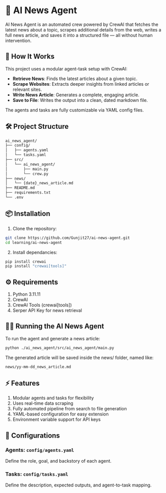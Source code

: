 # 📰 AI News Agent

AI News Agent is an automated crew powered by CrewAI that fetches the latest news about a topic, scrapes additional details from the web, writes a full news article, and saves it into a structured file — all without human intervention.

## 🚀 How It Works

This project uses a modular agent-task setup with CrewAI:

- **Retrieve News**: Finds the latest articles about a given topic.
- **Scrape Websites**: Extracts deeper insights from linked articles or relevant sites.
- **Write News Article**: Generates a complete, engaging article.
- **Save to File**: Writes the output into a clean, dated markdown file.

The agents and tasks are fully customizable via YAML config files.

## 🛠️ Project Structure

```bash
ai_news_agent/
├── config/
│   ├── agents.yaml
│   └── tasks.yaml
├── src/
│   └── ai_news_agent/
│       ├── main.py
│       └── crew.py
├── news/
│   └── {date}_news_article.md
├── README.md
├── requirements.txt
└── .env
```
## 📦 Installation
1. Clone the repository:

```bash
git clone https://github.com/Gunjit27/ai-news-agent.git
cd learning/ai-news-agent
```
2. Install dependancies:
```bash
pip install crewai
pip install "crewai[tools]"
```

## ⚙️ Requirements
1. Python 3.11.11
2. CrewAI
3. CrewAI Tools (crewai[tools])
4. Serper API Key for news retrieval

## 🏃‍♂️ Running the AI News Agent
To run the agent and generate a news article:
```bash
python ./ai_news_agent/src/ai_news_agent/main.py
```
The generated article will be saved inside the news/ folder, named like:
```bash
news/yy-mm-dd_news_article.md
```

## ⚡ Features
1. Modular agents and tasks for flexibility
2. Uses real-time data scraping
3. Fully automated pipeline from search to file generation
4. YAML-based configuration for easy extension
5. Environment variable support for API keys

## 📄 Configurations

### Agents: `config/agents.yaml`
Define the role, goal, and backstory of each agent.

### Tasks: `config/tasks.yaml`
Define the description, expected outputs, and agent-to-task mapping.
